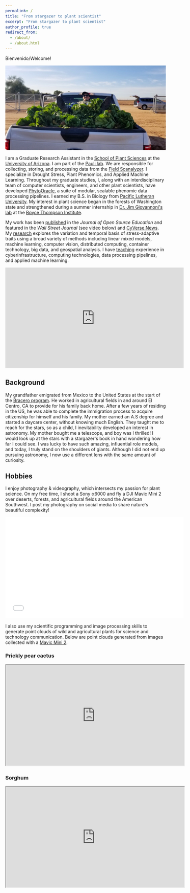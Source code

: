 ```yaml
---
permalink: /
title: "From stargazer to plant scientist"
excerpt: "From stargazer to plant scientist"
author_profile: true
redirect_from: 
  - /about/
  - /about.html
---
```


Bienvenido/Welcome!

<img title="Emmanuel on truck load of lettuce" alt="Alt text" src="images/7EF74AEA-5854-4E94-A89F-AB60B398446F.JPG">

I am a Graduate Research Assistant in the [School of Plant Sciences](https://cals.arizona.edu/spls/home) at the [University *of* Arizona](https://www.arizona.edu/). I am part of the [Pauli lab](https://thepaulilab.com/). We are responsible for collecting, storing, and processing data from the [Field Scanalyzer](https://news.arizona.edu/story/world-s-largest-robotic-field-scanner-now-place). I specialize in Drought Stress, Plant Phenomics, and Applied Machine Learning. Throughout my graduate studies, I, along with an interdisciplinary team of computer scientists, engineers, and other plant scientists, have developed [PhytoOracle](https://phytooracle.readthedocs.io/en/latest/contents.html), a suite of modular, scalable phenomic data processing pipelines. I earned my B.S. in Biology from [Pacific Lutheran University](https://www.plu.edu/). My interest in plant science began in the forests of Washington state and strengthened during a summer internship in [Dr. Jim Giovannoni's lab](https://btiscience.org/jim-giovannoni/) at the [Boyce Thompson Institute](https://btiscience.org/).

My work has been [published](publications) in the *Journal of Open Source Education* and featured in the *Wall Street Journal* (see video below) and [CyVerse News](https://cyverse.org/plants-robots-and-other-interesting-things). My [research](research) explores the variation and temporal basis of stress-adaptive traits using a broad variety of methods including linear mixed models, machine learning, computer vision, distributed computing, container technology, big data, and geospatial analysis. I have [teaching](teaching) experience in cyberinfrastructure, computing technologies, data processing pipelines, and applied machine learning.

<center><iframe width="560" height="315" src="https://www.youtube.com/embed/da2gKRdMeXY" title="YouTube video player" frameborder="0" allow="accelerometer; autoplay; clipboard-write; encrypted-media; gyroscope; picture-in-picture" allowfullscreen></iframe></center>

## Background
My grandfather emigrated from Mexico to the United States at the start of the [Bracero program](https://www.labor.ucla.edu/what-we-do/research-tools/the-bracero-program/). He worked in agricultural fields in and around El Centro, CA to provide for his family back home. After a few years of residing in the US, he was able to complete the immigration process to acquire citizenship for himself and his family. My mother earned an A.S degree and started a daycare center, without knowing much English. They taught me to reach for the stars, so as a child, I inevitability developed an interest in astronomy. My mother bought me a telescope, and boy was I thrilled! I would look up at the stars with a stargazer's book in hand wondering how far I could see. I was lucky to have such amazing, influential role models, and today, I truly stand on the shoulders of giants. Although I did not end up pursuing astronomy, I now use a different lens with the same amount of curiosity.

## Hobbies
I enjoy photography & videography, which intersects my passion for plant science. On my free time, I shoot a Sony α6000 and fly a DJI Mavic Mini 2 over deserts, forests, and agricultural fields around the American Southwest. I post my photography on social media to share nature's beautiful complexity!

<center><iframe width="560" height="315" src="files/DJI_0159.MP4" type="video/mp4" frameborder="0" allow="accelerometer; autoplay; clipboard-write; encrypted-media; gyroscope; picture-in-picture" allowfullscreen></iframe></center>

I also use my scientific programming and image processing skills to generate point clouds of wild and agricultural plants for science and technology communication. Below are point clouds generated from images collected with a [Mavic Mini 2](https://www.dji.com/mini-2/specs).

### Prickly pear cactus
<center><iframe src='https://www.pointbox.xyz/clouds/614808f5539176dcd8dcb026/embed' width="560px" height='315px'></iframe></center>

### Sorghum
<center><iframe src='https://www.pointbox.xyz/clouds/6146910c5391763d29dcb020/embed' width="560px" height='315px'></iframe></center>
